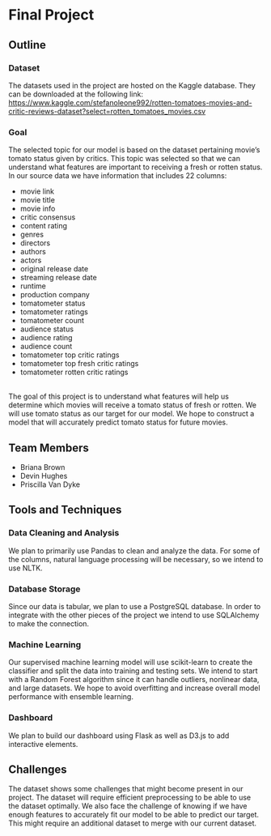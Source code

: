 # Final Project

## Outline
### Dataset
The datasets used in the project are hosted on the Kaggle database. They can be downloaded at the following link: <br>
https://www.kaggle.com/stefanoleone992/rotten-tomatoes-movies-and-critic-reviews-dataset?select=rotten_tomatoes_movies.csv
### Goal
The selected topic for our model is based on the dataset pertaining movie’s tomato status given by critics. This topic was selected so that we can understand what features are important to receiving a fresh or rotten status. In our source data we have information that includes 22 columns:
<br>
- movie link <br>
- movie title <br>
- movie info <br>
- critic consensus <br>
- content rating <br>
- genres <br>
- directors <br>
- authors <br>
- actors <br>
- original release date <br>
- streaming release date <br>
- runtime <br>
- production company  <br>
- tomatometer status <br>
- tomatometer ratings <br>
- tomatometer count <br>
- audience status <br>
- audience rating <br>
- audience count <br>
- tomatometer top critic ratings <br>
- tomatometer top fresh critic ratings <br>
- tomatometer rotten critic ratings <br>
<br>
The goal of this project is to understand what features will help us determine which movies will receive a tomato status of fresh or rotten. We will use tomato status as our target for our model. We hope to construct a model that will accurately predict tomato status for future movies. <br>

## Team Members

- Briana Brown
- Devin Hughes
- Priscilla Van Dyke

## Tools and Techniques

### Data Cleaning and Analysis
We plan to primarily use Pandas to clean and analyze the data. For some of the columns, natural language processing will be necessary, so we intend to use NLTK.
### Database Storage
Since our data is tabular, we plan to use a PostgreSQL database. In order to integrate with the other pieces of the project we intend to use SQLAlchemy to make the connection.
### Machine Learning
Our supervised machine learning model will use scikit-learn to create the classifier and split the data into training and testing sets. We intend to start with a Random Forest algorithm since it can handle outliers, nonlinear data, and large datasets. We hope to avoid overfitting and increase overall model performance with ensemble learning.
### Dashboard
We plan to build our dashboard using Flask as well as D3.js to add interactive elements.

## Challenges
The dataset shows some challenges that might become present in our project. The dataset will require efficient preprocessing to be able to use the dataset optimally. We also face the challenge of knowing if we have enough features to accurately fit our model to be able to predict our target. This might require an additional dataset to merge with our current dataset. 
